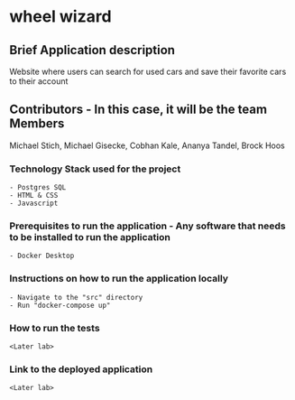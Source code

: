# wheel wizard

## Brief Application description
Website where users can search for used cars and save their favorite cars to their account

## Contributors - In this case, it will be the team Members
Michael Stich, Michael Gisecke, Cobhan Kale, Ananya Tandel, Brock Hoos

### Technology Stack used for the project
    - Postgres SQL
    - HTML & CSS
    - Javascript

### Prerequisites to run the application - Any software that needs to be installed to run the application
    - Docker Desktop

### Instructions on how to run the application locally
    - Navigate to the "src" directory
    - Run "docker-compose up"

### How to run the tests 
    <Later lab>

### Link to the deployed application
    <Later lab>
